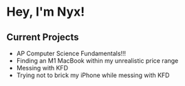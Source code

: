 # Hey, I'm Nyx!

## Current Projects
- AP Computer Science Fundamentals!!!
- Finding an M1 MacBook within my unrealistic price range
- Messing with KFD
- Trying not to brick my iPhone while messing with KFD
